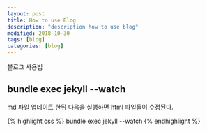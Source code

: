 ```yaml
---
layout: post
title: How to use Blog
description: "description how to use blog"
modified: 2018-10-30
tags: [blog]
categories: [blog]
---
```

블로그 사용법

## bundle exec jekyll --watch

md 파일 업데이트 한뒤 다음을 실행하면 html 파일들이 수정된다.

{% highlight css %}
bundle exec jekyll --watch
{% endhighlight %}